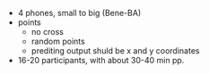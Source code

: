 - 4 phones, small to big (Bene-BA)
- points
  - no cross
  - random points
  - prediting output shuld be x and y coordinates
- 16-20 participants, with about 30-40 min pp. 